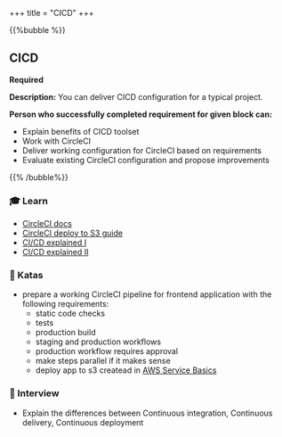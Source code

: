 +++
title = "CICD"
+++

{{%bubble %}}

## CICD

**Required**

**Description:** You can deliver CICD configuration for a typical project.


**Person who successfully completed requirement for given block can:**

- Explain benefits of CICD toolset
- Work with CircleCI
- Deliver working configuration for CircleCI based on requirements
- Evaluate existing CircleCI configuration and propose improvements

{{% /bubble%}}

### 🎓 Learn
- [CircleCI docs](https://circleci.com/docs/)
- [CircleCI deploy to S3 guide](https://circleci.com/docs/2.0/deployment-examples/)
- [CI/CD explained I](https://www.freecodecamp.org/news/the-real-difference-between-ci-and-cd)
- [CI/CD explained II](https://www.atlassian.com/continuous-delivery/principles/continuous-integration-vs-delivery-vs-deployment)

### 📝 Katas
- prepare a working CircleCI pipeline for frontend application with the following requirements:
  - static code checks
  - tests
  - production build
  - staging and production workflows
  - production workflow requires approval
  - make steps parallel if it makes sense
  - deploy app to s3 createad in [AWS Service Basics](/devops/junior_i/aws_services_basic_frontend/)
### 🎤 Interview
- Explain the differences between Continuous integration, Continuous delivery, Continuous deployment
